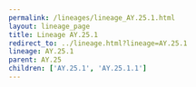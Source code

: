 ```yaml
---
permalink: /lineages/lineage_AY.25.1.html
layout: lineage_page
title: Lineage AY.25.1
redirect_to: ../lineage.html?lineage=AY.25.1
lineage: AY.25.1
parent: AY.25
children: ['AY.25.1', 'AY.25.1.1']
---
```

